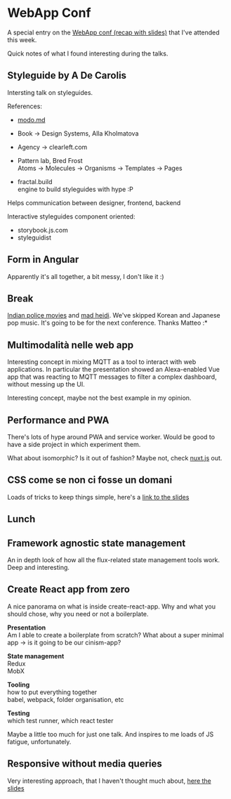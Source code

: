 # WebApp Conf

A special entry on the [WebApp conf (recap with slides)](https://2018.webappconf.it/recap.html) that I've attended this week.

Quick notes of what I found interesting during the talks.

## Styleguide by A De Carolis
Intersting talk on styleguides.

References:
- [modo.md](https://modo.md/)
- Book -> Design Systems, Alla Kholmatova
- Agency -> clearleft.com

- Pattern lab, Bred Frost  
  Atoms -> Molecules -> Organisms -> Templates -> Pages

- fractal.build  
  engine to build styleguides with hype :P

Helps communication between designer, frontend, backend

Interactive styleguides component oriented:
- storybook.js.com
- styleguidist


## Form in Angular
Apparently it's all together, a bit messy, I don't like it :)


## Break
[Indian police movies](https://www.youtube.com/watch?v=T_J7bVS1dnA) and [mad heidi](https://www.youtube.com/watch?v=5eWiB6X-Fho). We've skipped Korean and Japanese pop music. It's going to be for the next conference. Thanks Matteo :*


## Multimodalità nelle web app
Interesting concept in mixing MQTT as a tool to interact with web applications.
In particular the presentation showed an Alexa-enabled Vue app that was reacting to MQTT messages to filter a complex dashboard, without messing up the UI.

Interesting concept, maybe not the best example in my opinion.

## Performance and PWA
There's lots of hype around PWA and service worker. Would be good to have a side project in which experiment them.

What about isomorphic? Is it out of fashion? Maybe not, check [nuxt.js](https://nuxtjs.org/) out.


## CSS come se non ci fosse un domani
Loads of tricks to keep things simple, here's a [link to the slides](https://2018.webappconf.it/assets/images/slide/05-davide-di-pumpo.pdf)


## Lunch


## Framework agnostic state management
An in depth look of how all the flux-related state management tools work. Deep and interesting.


## Create React app from zero
A nice panorama on what is inside create-react-app. Why and what you should chose, why you need or not a boilerplate.

__Presentation__  
Am I able to create a boilerplate from scratch?
What about a super minimal app -> is it going to be our cinism-app?

__State management__  
Redux  
MobX

__Tooling__  
how to put everything together  
babel, webpack, folder organisation, etc

__Testing__  
which test runner, which react tester

Maybe a little too much for just one talk. And inspires to me loads of JS fatigue, unfortunately.


## Responsive without media queries
Very interesting approach, that I haven't thought much about, [here the slides](https://webappconf2018.slides.giko.it/#/9)
